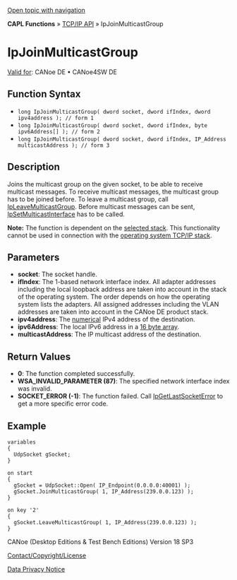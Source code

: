 [Open topic with navigation](../../../../../CANoeDEFamily.htm#Topics/CAPLFunctions/TCPIPAPI/Functions/CAPLfunctionIPJoinMulticastGroup.md)

**CAPL Functions** » [TCP/IP API](../CAPLfunctionsTCPIPOverview.md) » IpJoinMulticastGroup

# IpJoinMulticastGroup

[Valid for](../../../Shared/FeatureAvailability.md): CANoe DE • CANoe4SW DE

## Function Syntax

- `long IpJoinMulticastGroup( dword socket, dword ifIndex, dword ipv4address ); // form 1`
- `long IpJoinMulticastGroup( dword socket, dword ifIndex, byte ipv6Address[] ); // form 2`
- `long IpJoinMulticastGroup( dword socket, dword ifIndex, IP_Address multicastAddress ); // form 3`

## Description

Joins the multicast group on the given socket, to be able to receive multicast messages. To receive multicast messages, the multicast group has to be joined before. To leave a multicast group, call [IpLeaveMulticastGroup](CAPLfunctionIPLeaveMulticastGroup.md). Before multicast messages can be sent, [IpSetMulticastInterface](CAPLfunctionIPSetMulticastInterface.md) has to be called.

**Note:** The function is dependent on the [selected stack](../../../CANoeCANalyzer/Ethernet/TCPIPNetworkSettings/PageStackSelection.md). This functionality cannot be used in connection with the [operating system TCP/IP stack](../../../CANoeCANalyzer/Ethernet/TCPIPNetworkSettings/PageStackSelection.md).

## Parameters

- **socket**: The socket handle.
- **ifIndex**: The 1-based network interface index. All adapter addresses including the local loopback address are taken into account in the stack of the operating system. The order depends on how the operating system lists the adapters. All assigned addresses including the VLAN addresses are taken into account in the CANoe DE product stack.
- **ipv4address**: The [numerical](../../../Shared/CAPL/TCPIPAPI/IPAddressByteOrdering.md) IPv4 address of the destination.
- **ipv6Address**: The local IPv6 address in a [16 byte array](../../../Shared/CAPL/TCPIPAPI/IPAddressByteOrdering.md).
- **multicastAddress**: The IP multicast address of the destination.

## Return Values

- **0**: The function completed successfully.
- **WSA_INVALID_PARAMETER (87)**: The specified network interface index was invalid.
- **SOCKET_ERROR (-1)**: The function failed. Call [IpGetLastSocketError](CAPLfunctionIPGetLastSocketError.md) to get a more specific error code.

## Example

```plaintext
variables
{
  UdpSocket gSocket;
}

on start
{
  gSocket = UdpSocket::Open( IP_Endpoint(0.0.0.0:40001) );
  gSocket.JoinMulticastGroup( 1, IP_Address(239.0.0.123) );
}

on key '2'
{
  gSocket.LeaveMulticastGroup( 1, IP_Address(239.0.0.123) );
}
```

CANoe (Desktop Editions & Test Bench Editions) Version 18 SP3

[Contact/Copyright/License](../../../Shared/ContactCopyrightLicense.md)

[Data Privacy Notice](https://www.vector.com/int/en/company/get-info/privacy-policy/)
